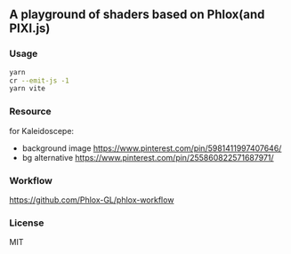 ## A playground of shaders based on Phlox(and PIXI.js)

### Usage

```bash
yarn
cr --emit-js -1
yarn vite
```

### Resource

for Kaleidoscepe:

- background image https://www.pinterest.com/pin/5981411997407646/
- bg alternative https://www.pinterest.com/pin/255860822571687971/

### Workflow

https://github.com/Phlox-GL/phlox-workflow

### License

MIT
